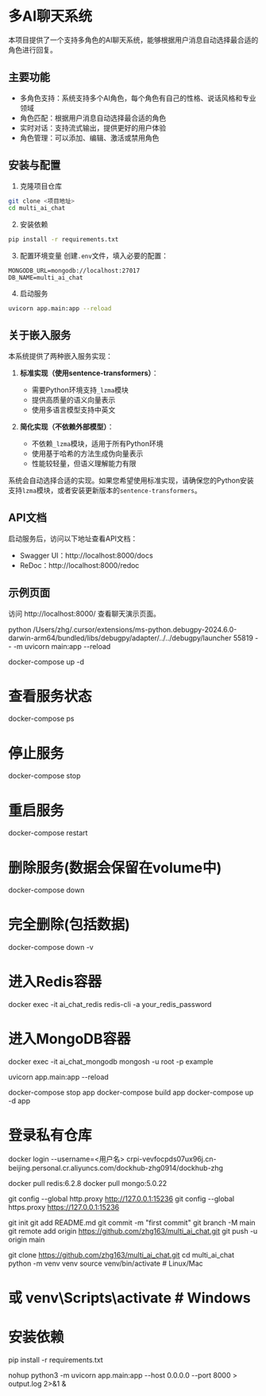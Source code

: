# 多AI聊天系统

本项目提供了一个支持多角色的AI聊天系统，能够根据用户消息自动选择最合适的角色进行回复。

## 主要功能

- 多角色支持：系统支持多个AI角色，每个角色有自己的性格、说话风格和专业领域
- 角色匹配：根据用户消息自动选择最合适的角色
- 实时对话：支持流式输出，提供更好的用户体验
- 角色管理：可以添加、编辑、激活或禁用角色

## 安装与配置

1. 克隆项目仓库
```bash
git clone <项目地址>
cd multi_ai_chat
```

2. 安装依赖
```bash
pip install -r requirements.txt
```

3. 配置环境变量
创建`.env`文件，填入必要的配置：
```
MONGODB_URL=mongodb://localhost:27017
DB_NAME=multi_ai_chat
```

4. 启动服务
```bash
uvicorn app.main:app --reload
```

## 关于嵌入服务

本系统提供了两种嵌入服务实现：

1. **标准实现（使用sentence-transformers）**：
   - 需要Python环境支持`_lzma`模块
   - 提供高质量的语义向量表示
   - 使用多语言模型支持中英文

2. **简化实现（不依赖外部模型）**：
   - 不依赖`_lzma`模块，适用于所有Python环境
   - 使用基于哈希的方法生成伪向量表示
   - 性能较轻量，但语义理解能力有限

系统会自动选择合适的实现。如果您希望使用标准实现，请确保您的Python安装支持`lzma`模块，或者安装更新版本的`sentence-transformers`。

## API文档

启动服务后，访问以下地址查看API文档：
- Swagger UI：http://localhost:8000/docs
- ReDoc：http://localhost:8000/redoc

## 示例页面

访问 http://localhost:8000/ 查看聊天演示页面。 



python /Users/zhg/.cursor/extensions/ms-python.debugpy-2024.6.0-darwin-arm64/bundled/libs/debugpy/adapter/../../debugpy/launcher 55819 -- -m uvicorn main:app --reload 



docker-compose up -d

# 查看服务状态
docker-compose ps

# 停止服务
docker-compose stop

# 重启服务
docker-compose restart

# 删除服务(数据会保留在volume中)
docker-compose down

# 完全删除(包括数据)
docker-compose down -v


# 进入Redis容器
docker exec -it ai_chat_redis redis-cli -a your_redis_password

# 进入MongoDB容器
docker exec -it ai_chat_mongodb mongosh -u root -p example


uvicorn app.main:app --reload 


docker-compose stop app
docker-compose build app
docker-compose up -d app


# 登录私有仓库
docker login --username=<用户名> crpi-vevfocpds07ux96j.cn-beijing.personal.cr.aliyuncs.com/dockhub-zhg0914/dockhub-zhg


docker pull redis:6.2.8
docker pull mongo:5.0.22


git config --global http.proxy http://127.0.0.1:15236
git config --global https.proxy https://127.0.0.1:15236

git init
git add README.md
git commit -m "first commit"
git branch -M main
git remote add origin https://github.com/zhg163/multi_ai_chat.git
git push -u origin main


git clone https://github.com/zhg163/multi_ai_chat.git
cd multi_ai_chat
python -m venv venv
source venv/bin/activate  # Linux/Mac
# 或 venv\Scripts\activate  # Windows

# 安装依赖
pip install -r requirements.txt

nohup python3 -m uvicorn app.main:app --host 0.0.0.0 --port 8000 > output.log 2>&1 &